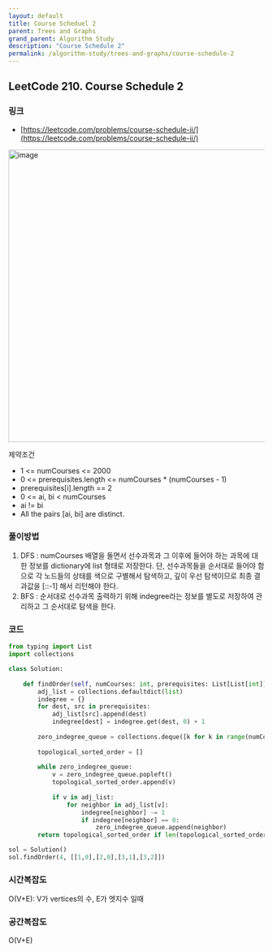 ```yaml
---
layout: default
title: Course Scheduel 2
parent: Trees and Graphs
grand_parent: Algorithm Study
description: "Course Schedule 2"
permalink: /algorithm-study/trees-and-graphs/course-schedule-2
---
```


## LeetCode 210. Course Schedule 2
### 링크
- [https://leetcode.com/problems/course-schedule-ii/](https://leetcode.com/problems/course-schedule-ii/)

<img width="576" alt="image" src="https://user-images.githubusercontent.com/39396725/196342199-6a9e49e5-2520-4330-9920-e6308b746f4a.png">

제약조건
- 1 <= numCourses <= 2000
- 0 <= prerequisites.length <= numCourses * (numCourses - 1)
- prerequisites[i].length == 2
- 0 <= ai, bi < numCourses
- ai != bi
- All the pairs [ai, bi] are distinct.

### 풀이방법
1. DFS
: numCourses 배열을 돌면서 선수과목과 그 이후에 들어야 하는 과목에 대한 정보를 dictionary에 list 형태로 저장한다. 
단, 선수과목들을 순서대로 들어야 함으로 각 노드들의 상태를 색으로 구별해서 탐색하고, 깊이 우선 탐색이므로 최종 결과값을 [::-1] 해서 리턴해야 한다.
2. BFS
: 순서대로 선수과목 출력하기 위해 indegree라는 정보를 별도로 저장하여 관리하고 그 순서대로 탐색을 한다. 

### 코드
```python
from typing import List
import collections

class Solution:
    
    def findOrder(self, numCourses: int, prerequisites: List[List[int]]) -> List[int]:
        adj_list = collections.defaultdict(list)
        indegree = {}
        for dest, src in prerequisites:
            adj_list[src].append(dest)
            indegree[dest] = indegree.get(dest, 0) + 1
        
        zero_indegree_queue = collections.deque([k for k in range(numCourses) if k not in indegree])
        
        topological_sorted_order = []
        
        while zero_indegree_queue:
            v = zero_indegree_queue.popleft()
            topological_sorted_order.append(v)
            
            if v in adj_list:
                for neighbor in adj_list[v]:
                    indegree[neighbor] -= 1
                    if indegree[neighbor] == 0:
                        zero_indegree_queue.append(neighbor)
        return topological_sorted_order if len(topological_sorted_order) == numCourses else []

sol = Solution()
sol.findOrder(4, [[1,0],[2,0],[3,1],[3,2]])
```

### 시간복잡도
O(V+E): V가 vertices의 수, E가 엣지수 일때

### 공간복잡도
O(V+E)
